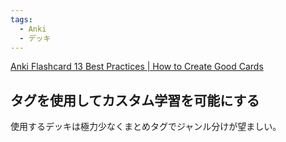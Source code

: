 ```yaml
---
tags:
  - Anki
  - デッキ
---
```


[Anki Flashcard 13 Best Practices | How to Create Good Cards](https://medschoolinsiders.com/medical-student/anki-flashcard-best-practices-how-to-create-good-cards/)

## タグを使用してカスタム学習を可能にする


使用するデッキは極力少なくまとめタグでジャンル分けが望ましい。

